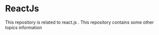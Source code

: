 # ReactJs
This  repository is related to react.js . This repository contains some other topics information

